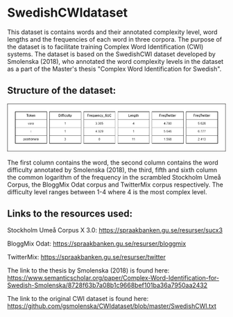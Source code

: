 # SwedishCWIdataset

This dataset is contains words and their annotated complexity level, word lengths and the frequencies of each word in three corpora. The purpose of the dataset is to facilitate training Complex Word Identification (CWI) systems. The dataset is based on the SwedishCWI dataset developed by Smolenska (2018), who annotated the word complexity levels in the dataset as a part of the Master's thesis "Complex Word Identification for Swedish".

## Structure of the dataset:


![A picture showing the structure of the dataset](images/dataset_structure.png?raw=true "Title")

The first column contains the word, the second column contains the word difficulty annotated by Smolenska (2018), the third, fifth and sixth column the common logarithm of the frequency in the scrambled Stockholm Umeå Corpus, the BloggMix Odat corpus and TwitterMix corpus respectively. The difficulty level ranges between 1-4 where 4 is the most complex level. 



## Links to the resources used:

Stockholm Umeå Corpus X 3.0: https://spraakbanken.gu.se/resurser/sucx3

BloggMix Odat: https://spraakbanken.gu.se/resurser/bloggmix

TwitterMix: https://spraakbanken.gu.se/resurser/twitter


The link to the thesis by Smolenska (2018) is found here: https://www.semanticscholar.org/paper/Complex-Word-Identification-for-Swedish-Smolenska/8728f63b7a08b1c9668bef101ba36a7950aa2432

The link to the original CWI dataset is found here: https://github.com/gsmolenska/CWIdataset/blob/master/SwedishCWI.txt
